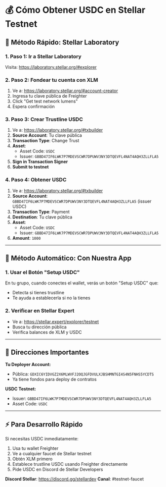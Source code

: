 # 💰 Cómo Obtener USDC en Stellar Testnet

## 🚀 **Método Rápido: Stellar Laboratory**

### 1. **Paso 1: Ir a Stellar Laboratory**

Visita: https://laboratory.stellar.org/#explorer

### 2. **Paso 2: Fondear tu cuenta con XLM**

1. Ve a: https://laboratory.stellar.org/#account-creator
2. Ingresa tu clave pública de Freighter
3. Click "Get test network lumens"
4. Espera confirmación

### 3. **Paso 3: Crear Trustline USDC**

1. Ve a: https://laboratory.stellar.org/#txbuilder
2. **Source Account**: Tu clave pública
3. **Transaction Type**: Change Trust
4. **Asset**:
   - Asset Code: `USDC`
   - Issuer: `GBBD47IF6LWK7P7MDEVSCWR7DPUWV3NY3DTQEVFL4NAT4AQH3ZLLFLA5`
5. **Sign in Transaction Signer**
6. **Submit to testnet**

### 4. **Paso 4: Obtener USDC**

1. Ve a: https://laboratory.stellar.org/#txbuilder
2. **Source Account**: `GBBD47IF6LWK7P7MDEVSCWR7DPUWV3NY3DTQEVFL4NAT4AQH3ZLLFLA5` (issuer USDC)
3. **Transaction Type**: Payment
4. **Destination**: Tu clave pública
5. **Asset**:
   - Asset Code: `USDC`
   - Issuer: `GBBD47IF6LWK7P7MDEVSCWR7DPUWV3NY3DTQEVFL4NAT4AQH3ZLLFLA5`
6. **Amount**: `1000`

---

## 🔧 **Método Automático: Con Nuestra App**

### 1. **Usar el Botón "Setup USDC"**

En tu grupo, cuando conectes el wallet, verás un botón "Setup USDC" que:

- Detecta si tienes trustline
- Te ayuda a establecerla si no la tienes

### 2. **Verificar en Stellar Expert**

- Ve a: https://stellar.expert/explorer/testnet
- Busca tu dirección pública
- Verifica balances de XLM y USDC

---

## 🎯 **Direcciones Importantes**

**Tu Deployer Account:**

- Pública: `GDXIC6YIDVGZ2X6MLWVFJ2OQJGFDVULXJBSHMNTGI4S4N5FNHS5YCDTS`
- Ya tiene fondos para deploy de contratos

**USDC Testnet:**

- Issuer: `GBBD47IF6LWK7P7MDEVSCWR7DPUWV3NY3DTQEVFL4NAT4AQH3ZLLFLA5`
- Asset Code: `USDC`

---

## ⚡ **Para Desarrollo Rápido**

Si necesitas USDC inmediatamente:

1. Usa tu wallet Freighter
2. Ve a cualquier faucet de Stellar testnet
3. Obtén XLM primero
4. Establece trustline USDC usando Freighter directamente
5. Pide USDC en Discord de Stellar Developers

**Discord Stellar**: https://discord.gg/stellardev
**Canal**: #testnet-faucet
